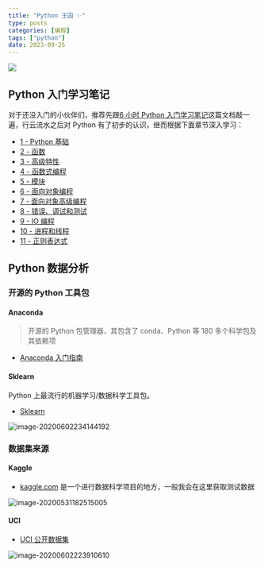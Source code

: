 ```yaml
---
title: "Python 王国 ✨"
type: posts
categories: [编程]
tags: ["python"]
date: 2023-09-25
---
```


![](https://gitee.com/wugenqiang/PictureBed/raw/master/NoteBook/20200518090717.png)

## Python 入门学习笔记

对于还没入门的小伙伴们，推荐先跟[6 小时 Python 入门学习笔记](Python/6小时Python入门/6小时Python入门.md)这篇文档敲一遍，行云流水之后对 Python 有了初步的认识，继而根据下面章节深入学习：

* [1 - Python 基础](Python/Python入门学习笔记/CH1-Python基础)
* [2 - 函数](Python/Python入门学习笔记/CH2-函数.md)
* [3 - 高级特性](Python/Python入门学习笔记/CH3-高级特性.md)
* [4 - 函数式编程](Python/Python入门学习笔记/CH4-函数式编程.md)
* [5 - 模块](Python/Python入门学习笔记/CH5-模块.md)
* [6 - 面向对象编程](Python/Python入门学习笔记/CH6-面向对象编程.md)
* [7 - 面向对象高级编程](Python/Python入门学习笔记/CH7-面向对象高级编程.md)
* [8 - 错误、调试和测试](Python/Python入门学习笔记/CH8-错误、调试和测试.md)
* [9 - IO 编程](Python/Python入门学习笔记/CH9-IO编程.md)
* [10 - 进程和线程](Python/Python入门学习笔记/CH10-进程和线程.md)
* [11 - 正则表达式](Python/Python入门学习笔记/CH11-正则表达式.md)

## Python 数据分析

### 开源的 Python 工具包

#### Anaconda

> 开源的 Python 包管理器，其包含了 conda、Python 等 180 多个科学包及其依赖项

* [Anaconda 入门指南](Python/Anaconda/Anaconda入门指南.md)

#### Sklearn

Python 上最流行的机器学习/数据科学工具包。

* [Sklearn](https://scikit-learn.org/stable/)

![image-20200602234144192](https://gitee.com/wugenqiang/PictureBed/raw/master/NoteBook/20200602234145.png)



### 数据集来源

#### Kaggle

* [kaggle.com](https://kaggle.com) 是一个进行数据科学项目的地方，一般我会在这里获取测试数据

![image-20200531182515005](https://gitee.com/wugenqiang/PictureBed/raw/master/NoteBook/20200531182516.png)

#### UCI

* [UCI 公开数据集](http://archive.ics.uci.edu/ml/index.php)

![image-20200602223910610](https://gitee.com/wugenqiang/PictureBed/raw/master/NoteBook/20200602223947.png)